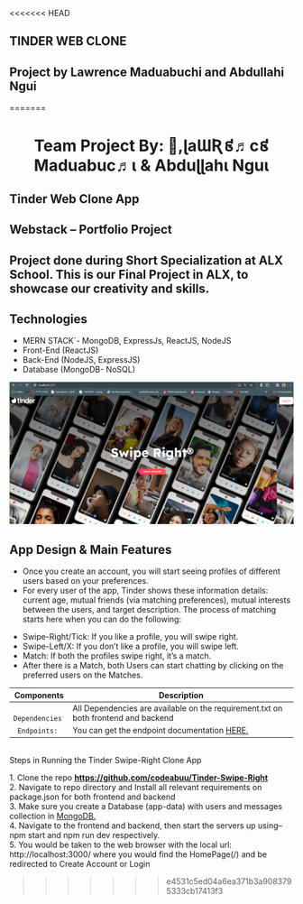 <<<<<<< HEAD
## TINDER WEB CLONE
## Project by Lawrence Maduabuchi and Abdullahi Ngui
=======
<h1 align="center">Team Project By: 👋,ɭaƜƦ៩♬c៩ Maduabuc♬ι & Abduɭɭahι Nguι </h1>

## Tinder Web Clone App

## Webstack – Portfolio Project

## Project done during Short Specialization at ALX School. This is our Final Project in ALX, to showcase our creativity and skills.

## Technologies

- MERN STACK`- MongoDB, ExpressJs, ReactJS, NodeJS
- Front-End (ReactJS)
- Back-End (NodeJS, ExpressJS)
- Database (MongoDB- NoSQL)

![Landing Page](https://github.com/codeabuu/Tinder-Swipe-Right/blob/main/SignIn%20Console.png)

## App Design & Main Features

- Once you create an account, you will start seeing profiles of different users based on your preferences.
- For every user of the app, Tinder shows these information details: current age, mutual friends (via matching preferences), mutual interests between the users, and target description. The process of matching starts here when you can do the following:

* Swipe-Right/Tick: If you like a profile, you will swipe right.
* Swipe-Left/X: If you don’t like a profile, you will swipe left.
* Match: If both the profiles swipe right, it’s a match.
* After there is a Match, both Users can start chatting by clicking on the preferred users on the Matches.

| Components      | Description                                                                                                                                                                                     |
| --------------- | ----------------------------------------------------------------------------------------------------------------------------------------------------------------------------------------------- |
| ` Dependencies` | All Dependencies are available on the requirement.txt on both frontend and backend                                                                                                              |
| ` Endpoints:`   | You can get the endpoint documentation <a href= "https://docs.google.com/document/d/11hq85J4RLMP7Ghn0Uraix8e3Q2VWVxE1/edit?usp=sharing&ouid=108776614189239131961&rtpof=true&sd=true" target="_blank">HERE.</a>  |

<br>Steps in Running the Tinder Swipe-Right Clone App</br>

<l1> 1. Clone the repo <b>https://github.com/codeabuu/Tinder-Swipe-Right</b></l1><br>
<l1> 2. Navigate to repo directory and Install all relevant requirements on package.json for both frontend and backend</l1><br>
<l1> 3. Make sure you create a Database (app-data) with users and messages collection in <a href="https://www.mongodb.com/"> MongoDB.</a></l1><br>
<l1> 4. Navigate to the frontend and backend, then start the servers up using– npm start and npm run dev respectively.</l1><br>
<l1> 5. You would be taken to the web browser with the local url: http://localhost:3000/ where you would find the HomePage(/) and be redirected to Create Account or Login</l1><br>

>>>>>>> e4531c5ed04a6ea371b3a9083795333cb17413f3
